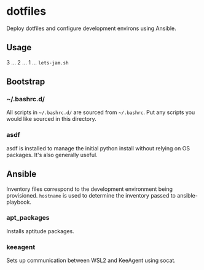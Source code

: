 # dotfiles

Deploy dotfiles and configure development environs using Ansible.

## Usage

3 ... 2 ... 1 ... `lets-jam.sh`

## Bootstrap

### ~/.bashrc.d/

All scripts in `~/.bashrc.d/` are sourced from `~/.bashrc`.  Put any scripts
you would like sourced in this directory.

### asdf

asdf is installed to manage the initial python install without relying on OS
packages.  It's also generally useful.

## Ansible

Inventory files correspond to the development environment being provisioned.
`hostname` is used to determine the inventory passed to ansible-playbook.

### apt_packages

Installs aptitude packages.

### keeagent

Sets up communication between WSL2 and KeeAgent using socat.
